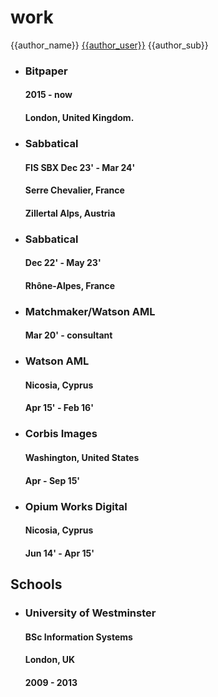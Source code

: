 # work 

{{author_name}}
[{{author_user}}][author-url]
{{author_sub}}

 
- ### Bitpaper
  #### 2015 - now  
  #### London, United Kingdom. 

- ### Sabbatical
  #### FIS SBX Dec 23' - Mar 24'  
  #### Serre Chevalier, France    
  #### Zillertal Alps, Austria

- ### Sabbatical
  #### Dec 22' - May 23'
  #### Rhône-Alpes, France

- ### Matchmaker/Watson AML 
  #### Mar 20' - consultant
 
- ### Watson AML  
  #### Nicosia, Cyprus  
  #### Apr 15' - Feb 16'

- ### Corbis Images
  #### Washington, United States  
  #### Apr - Sep 15'

- ### Opium Works Digital
  #### Nicosia, Cyprus  
  #### Jun 14' - Apr 15'

## Schools

- ### University of Westminster  
  #### BSc Information Systems
  #### London, UK  
  #### 2009 - 2013

[author-url]: {{author_url}}

